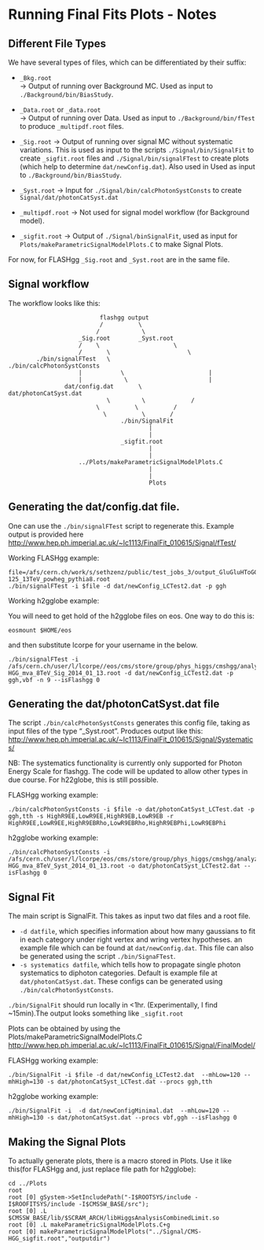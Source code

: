 # Running Final Fits Plots - Notes

## Different File Types

We have several types of files, which can be differentiated by their suffix:

* `_Bkg.root`        
-> Output of running over Background MC. Used as input to `./Background/bin/BiasStudy`.

* `_Data.root` or `_data.root`            
-> Output of running over Data. Used as input to `./Background/bin/fTest` to produce `_multipdf.root` files.

* `_Sig.root`
-> Output of running over signal MC without systematic variations. This is used as input to the scripts `./Signal/bin/SignalFit` to create `_sigfit.root` files and `./Signal/bin/signalFTest` to create plots (which help to determine `dat/newConfig.dat`). Also used in Used as input to `./Background/bin/BiasStudy`.

* `_Syst.root`
-> Input for `./Signal/bin/calcPhotonSystConsts` to create `Signal/dat/photonCatSyst.dat`

* `_multipdf.root`
-> Not used for signal model workflow (for Background model).

* `_sigfit.root`
-> Output of `./Signal/binSignalFit`, used as input for `Plots/makeParametricSignalModelPlots.C` to make Signal Plots.

For now, for FLASHgg `_Sig.root` and `_Syst.root` are in the same file.

## Signal workflow

The workflow looks like this: 

                              flashgg output
                              /          \ 
                             /            \
                   		_Sig.root        _Syst.root     
                   		/    \                     \
		               	/       \                      \
	  	  	./bin/signalFTest   \                 ./bin/calcPhotonSystConsts
	               		|           \                        |
		                |            \                       |
	        		dat/config.dat       \            dat/photonCatSyst.dat
		                    	\         \             /
	                       	 \          \          /    
	                      	   \          \       /   
		                            ./bin/SignalFit
		                                   	|
		                                  	|
	                           		_sigfit.root
	                                   		|
	                                  		|
	               		../Plots/makeParametricSignalModelPlots.C                                          
		                                  	|
		                                  	|
                    	            		Plots

## Generating the dat/config.dat file.	

One can use the `./bin/signalFTest` script to regenerate this. Example output is provided here 
http://www.hep.ph.imperial.ac.uk/~lc1113/FinalFit_010615/Signal/fTest/

Working FLASHgg example:
```
file=/afs/cern.ch/work/s/sethzenz/public/test_jobs_3/output_GluGluHToGG_M-125_13TeV_powheg_pythia8.root
./bin/signalFTest -i $file -d dat/newConfig_LCTest2.dat -p ggh
```

Working h2gglobe example:

You will need to get hold of the h2gglobe files on eos. One way to do this is:
```
eosmount $HOME/eos
```
and then substitute lcorpe for your username in the below.
```
./bin/signalFTest -i /afs/cern.ch/user/l/lcorpe//eos/cms/store/group/phys_higgs/cmshgg/analyzed/workspace_store/legacy_freeze_v6/CMS-HGG_mva_8TeV_Sig_2014_01_13.root -d dat/newConfig_LCTest2.dat -p ggh,vbf -n 9 --isFlashgg 0
```


## Generating the dat/photonCatSyst.dat file

The script `./bin/calcPhotonSystConsts` generates this config file, taking as input files of the type “_Syst.root”. Produces output like this:
http://www.hep.ph.imperial.ac.uk/~lc1113/FinalFit_010615/Signal/Systematics/

NB: The systematics functionality is currently only supported for Photon Energy Scale for flashgg.
The code will be updated to allow other types in due course. For h22globe, this is still possible.

FLASHgg working example:
```
./bin/calcPhotonSystConsts -i $file -o dat/photonCatSyst_LCTest.dat -p ggh,tth -s HighR9EE,LowR9EE,HighR9EB,LowR9EB -r HighR9EE,LowR9EE,HighR9EBRho,LowR9EBRho,HighR9EBPhi,LowR9EBPhi
```
h2gglobe working example:
```
./bin/calcPhotonSystConsts -i /afs/cern.ch/user/l/lcorpe/eos/cms/store/group/phys_higgs/cmshgg/analyzed/workspace_store/legacy_freeze_v6/CMS-HGG_mva_8TeV_Syst_2014_01_13.root -o dat/photonCatSyst_LCTest2.dat --isFlashgg 0
```

## Signal Fit
The main script is SignalFit. This takes as input two dat files and a root file.

* `-d datfile`, which specifies information about how many gaussians to fit in each category under right vertex and wring vertex hypotheses. an example file which can be found at `dat/newConfig.dat`. This file can also be generated using the script  `./bin/SignaFTest`. 
* `-s systematics datfile`, which tells how to propagate single photon systematics to diphoton categories. Default is example file at `dat/photonCatSyst.dat`. These configs can be generated using `./bin/calcPhotonSystConsts`. 

`./bin/SignalFit` should run locally in <1hr. (Experimentally, I find ~15min).The output looks something like  `_sigfit.root`

Plots can be obtained by using the Plots/makeParametricSignalModelPlots.C
http://www.hep.ph.imperial.ac.uk/~lc1113/FinalFit_010615/Signal/FinalModel/

FLASHgg working example:
```
./bin/SignalFit -i $file -d dat/newConfig_LCTest2.dat  --mhLow=120 --mhHigh=130 -s dat/photonCatSyst_LCTest.dat --procs ggh,tth
```

h2gglobe working example:
```
./bin/SignalFit -i  -d dat/newConfigMinimal.dat  --mhLow=120 --mhHigh=130 -s dat/photonCatSyst.dat --procs vbf,ggh --isFlashgg 0

```

## Making the Signal Plots

To actually generate plots, there is a macro stored in Plots. Use it like this(for FLASHgg and, just replace file path for h2gglobe):
```
cd ../Plots
root
root [0] gSystem->SetIncludePath("-I$ROOTSYS/include -I$ROOFITSYS/include -I$CMSSW_BASE/src");
root [0] .L $CMSSW_BASE/lib/$SCRAM_ARCH/libHiggsAnalysisCombinedLimit.so
root [0] .L makeParametricSignalModelPlots.C+g
root [0] makeParametricSignalModelPlots("../Signal/CMS-HGG_sigfit.root","outputdir")
```

